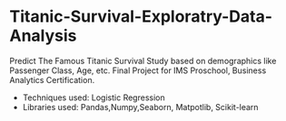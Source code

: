 # Titanic-Survival-Exploratry-Data-Analysis
Predict The Famous Titanic Survival Study based on demographics like Passenger Class, Age, etc. 
Final Project for IMS Proschool, Business Analytics Certification.
* Techniques used: Logistic Regression
* Libraries used: Pandas,Numpy,Seaborn, Matpotlib, Scikit-learn
